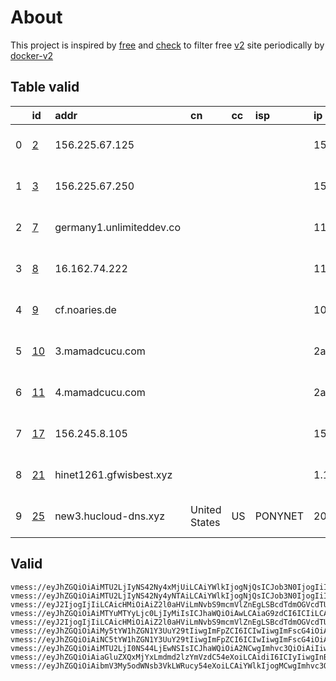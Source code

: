
# About

This project is inspired by [free](https://github.com/freefq/free) and [check](https://github.com/yeahwu/check) to filter free [v2](https://github.com/v2fly/v2ray-core) site periodically by [docker-v2](https://hub.docker.com/r/v2ray/official)

    

## Table valid
|    | id                   | addr                     | cn            | cc   | isp     | ip                    | chatgpt          |
|---:|:---------------------|:-------------------------|:--------------|:-----|:--------|:----------------------|:-----------------|
|  0 | [2](config/2.json)   | 156.225.67.125           |               |      |         | 154.84.1.158          | Yes (Region: NL) |
|  1 | [3](config/3.json)   | 156.225.67.250           |               |      |         | 154.84.1.36           | Yes (Region: NL) |
|  2 | [7](config/7.json)   | germany1.unlimiteddev.co |               |      |         | 116.202.230.160       | Yes (Region: DE) |
|  3 | [8](config/8.json)   | 16.162.74.222            |               |      |         | 116.202.230.160       | Yes (Region: DE) |
|  4 | [9](config/9.json)   | cf.noaries.de            |               |      |         | 107.189.28.253        | Yes (Region: LU) |
|  5 | [10](config/10.json) | 3.mamadcucu.com          |               |      |         | 2a01:4f9:c011:752c::1 | Yes (Region: FI) |
|  6 | [11](config/11.json) | 4.mamadcucu.com          |               |      |         | 2a01:4f9:c011:605c::1 | Yes (Region: FI) |
|  7 | [17](config/17.json) | 156.245.8.105            |               |      |         | 154.84.1.128          | Yes (Region: NL) |
|  8 | [21](config/21.json) | hinet1261.gfwisbest.xyz  |               |      |         | 1.171.219.239         | Yes (Region: TW) |
|  9 | [25](config/25.json) | new3.hucloud-dns.xyz     | United States | US   | PONYNET | 209.141.33.7          | Yes (Region: US) |

## Valid
```
vmess://eyJhZGQiOiAiMTU2LjIyNS42Ny4xMjUiLCAiYWlkIjogNjQsICJob3N0IjogIiIsICJpZCI6ICIzYTNjOGE5Yy0zMzRlLTQzNjAtYWRiOC1hODBhNTdkZGNiYmYiLCAibmV0IjogInRjcCIsICJwYXRoIjogIiIsICJwb3J0IjogNDM5MjIsICJwcyI6ICJnaXRodWIuY29tL2ZyZWVmcSAtIFx1NTM1N1x1OTc1ZSAgMiIsICJ0bHMiOiAiIiwgInR5cGUiOiAiYXV0byIsICJzZWN1cml0eSI6ICJhdXRvIiwgInNraXAtY2VydC12ZXJpZnkiOiB0cnVlLCAic25pIjogIiJ9
vmess://eyJhZGQiOiAiMTU2LjIyNS42Ny4yNTAiLCAiYWlkIjogNjQsICJob3N0IjogIiIsICJpZCI6ICIzZmQ2MzdhZC00NmZlLTRmODUtYTZlOC04NmIwMGJjYTExMjIiLCAibmV0IjogInRjcCIsICJwYXRoIjogIiIsICJwb3J0IjogNDk5MjAsICJwcyI6ICJnaXRodWIuY29tL2ZyZWVmcSAtIFx1NTM1N1x1OTc1ZSAgMyIsICJ0bHMiOiAiIiwgInR5cGUiOiAiYXV0byIsICJzZWN1cml0eSI6ICJhdXRvIiwgInNraXAtY2VydC12ZXJpZnkiOiB0cnVlLCAic25pIjogIiJ9
vmess://eyJ2IjogIjIiLCAicHMiOiAiZ2l0aHViLmNvbS9mcmVlZnEgLSBcdTdmOGVcdTU2ZmRDbG91ZEZsYXJlXHU1MTZjXHU1M2Y4Q0ROXHU4MjgyXHU3MGI5IDciLCAiYWRkIjogImdlcm1hbnkxLnVubGltaXRlZGRldi5jbyIsICJwb3J0IjogIjgwIiwgImlkIjogIjk3ZWE3OWE2LTYxNWMtNGFkNy04MDgzLTRmM2I0OWNiZThhMiIsICJhaWQiOiAiMCIsICJzY3kiOiAiYXV0byIsICJuZXQiOiAid3MiLCAidHlwZSI6ICJub25lIiwgImhvc3QiOiAiZ2VybWFueTEudW5saW1pdGVkZGV2LmNvIiwgInBhdGgiOiAiLyIsICJ0bHMiOiAiIiwgInNuaSI6ICIiLCAiYWxwbiI6ICIifQ==
vmess://eyJhZGQiOiAiMTYuMTYyLjc0LjIyMiIsICJhaWQiOiAwLCAiaG9zdCI6ICIiLCAiaWQiOiAiNmZmNjZmNDItMzhkNy00MWM2LTlhMDgtMGQ0OGYyZWYzYWE1IiwgIm5ldCI6ICJ3cyIsICJwYXRoIjogIi96aC1jbiIsICJwb3J0IjogNDQzLCAicHMiOiAiZ2l0aHViLmNvbS9mcmVlZnEgLSBcdTdmOGVcdTU2ZmRcdTYwZTBcdTY2NmVIUCA4IiwgInRscyI6ICJ0bHMiLCAidHlwZSI6ICJhdXRvIiwgInNlY3VyaXR5IjogImF1dG8iLCAic2tpcC1jZXJ0LXZlcmlmeSI6IHRydWUsICJzbmkiOiAiIn0=
vmess://eyJ2IjogIjIiLCAicHMiOiAiZ2l0aHViLmNvbS9mcmVlZnEgLSBcdTdmOGVcdTU2ZmRDbG91ZEZsYXJlXHU4MjgyXHU3MGI5IDkiLCAiYWRkIjogImNmLm5vYXJpZXMuZGUiLCAicG9ydCI6ICI4MDgwIiwgImlkIjogImEwZjE1M2Q4LWUzMmYtNDFmMy05YmNkLTA3M2Y1NzllMjI2NCIsICJhaWQiOiAiMCIsICJzY3kiOiAiYXV0byIsICJuZXQiOiAid3MiLCAidHlwZSI6ICJub25lIiwgImhvc3QiOiAiYnV5dm0uY2xvdWRmbGFyZS5xdWVzdCIsICJwYXRoIjogIi9hcmllcz9lZD0yMDQ4IiwgInRscyI6ICIiLCAic25pIjogIiJ9
vmess://eyJhZGQiOiAiMy5tYW1hZGN1Y3UuY29tIiwgImFpZCI6ICIwIiwgImFscG4iOiAiIiwgImZwIjogIiIsICJob3N0IjogIjMubWFtYWRjdWN1LmNvbSIsICJpZCI6ICI5MjkzNDRlMS00NzNjLTRmZWItYjg2Yi1mZGUzZWUxY2NkMTYiLCAibmV0IjogIndzIiwgInBhdGgiOiAiL0Fyc2FsYW5UYXVCb3QiLCAicG9ydCI6ICIyMDg2IiwgInBzIjogImdpdGh1Yi5jb20vZnJlZWZxIC0gXHU3ZjhlXHU1NmZkQ2xvdWRGbGFyZVx1NTE2Y1x1NTNmOENETlx1ODI4Mlx1NzBiOSAxMCIsICJzY3kiOiAiYXV0byIsICJzbmkiOiAiIiwgInRscyI6ICIiLCAidHlwZSI6ICIiLCAidiI6ICIyIn0=
vmess://eyJhZGQiOiAiNC5tYW1hZGN1Y3UuY29tIiwgImFpZCI6ICIwIiwgImFscG4iOiAiIiwgImZwIjogIiIsICJob3N0IjogIjQubWFtYWRjdWN1LmNvbSIsICJpZCI6ICI1MWJhNWE5YS00YjdjLTRjNjItYjRhZS0wZTUzZWM4ZDMwMjQiLCAibmV0IjogIndzIiwgInBhdGgiOiAiL0Fyc2FsYW5UYXVCb3QiLCAicG9ydCI6ICI4ODgwIiwgInBzIjogImdpdGh1Yi5jb20vZnJlZWZxIC0gXHU3ZjhlXHU1NmZkQ2xvdWRGbGFyZVx1NTE2Y1x1NTNmOENETlx1ODI4Mlx1NzBiOSAxMSIsICJzY3kiOiAiYXV0byIsICJzbmkiOiAiIiwgInRscyI6ICIiLCAidHlwZSI6ICIiLCAidiI6ICIyIn0=
vmess://eyJhZGQiOiAiMTU2LjI0NS44LjEwNSIsICJhaWQiOiA2NCwgImhvc3QiOiAiIiwgImlkIjogImZlNWY2OWU3LWUxODMtNDM5Yi05NTBiLTk2NjFlZjA2NTFmMiIsICJuZXQiOiAidGNwIiwgInBhdGgiOiAiIiwgInBvcnQiOiAzMDc3OSwgInBzIjogImdpdGh1Yi5jb20vZnJlZWZxIC0gXHU5OTk5XHU2ZTJmICAxNyIsICJ0bHMiOiAiIiwgInR5cGUiOiAiYXV0byIsICJzZWN1cml0eSI6ICJhdXRvIiwgInNraXAtY2VydC12ZXJpZnkiOiB0cnVlLCAic25pIjogIiJ9
vmess://eyJhZGQiOiAiaGluZXQxMjYxLmdmd2lzYmVzdC54eXoiLCAidiI6ICIyIiwgInBzIjogImdpdGh1Yi5jb20vZnJlZWZxIC0gXHU1M2YwXHU2ZTdlXHU3NzAxXHU2NWIwXHU1MzE3XHU1ZTAyXHU0ZTJkXHU1MzRlXHU3NTM1XHU0ZmUxIDIxIiwgInBvcnQiOiAyMjQsICJpZCI6ICIyMjg1MTMzZS1iOWJhLTNmYjUtYTI0Ni05YzdkZGNjMmNkN2EiLCAiYWlkIjogIjAiLCAibmV0IjogInRjcCIsICJ0eXBlIjogIiIsICJob3N0IjogIiIsICJwYXRoIjogIi8iLCAidGxzIjogIiJ9
vmess://eyJhZGQiOiAibmV3My5odWNsb3VkLWRucy54eXoiLCAiYWlkIjogMCwgImhvc3QiOiAiIiwgImlkIjogIjFjOGFkM2YyLTgzNWMtNGZkYS1iOWI2LTg4MWQzY2FkZmQ4ZSIsICJuZXQiOiAid3MiLCAicGF0aCI6ICIvIiwgInBvcnQiOiA0NDMsICJwcyI6ICJnaXRodWIuY29tL2ZyZWVmcSAtIFx1N2Y4ZVx1NTZmZENsb3VkRmxhcmVcdTUxNmNcdTUzZjhDRE5cdTgyODJcdTcwYjkgMjUiLCAidGxzIjogInRscyIsICJ0eXBlIjogImF1dG8iLCAic2VjdXJpdHkiOiAiYXV0byIsICJza2lwLWNlcnQtdmVyaWZ5IjogdHJ1ZSwgInNuaSI6ICIifQ==
```

